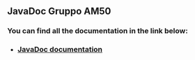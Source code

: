 ## JavaDoc Gruppo AM50

### You can find all the documentation in the link below:
- ### [JavaDoc documentation](https://nicolodarpa.github.io/JavaDocFinale/)


